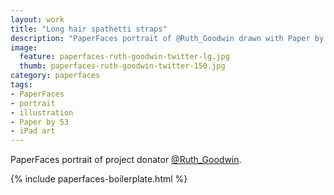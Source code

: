 ```yaml
---
layout: work
title: "Long hair spathetti straps"
description: "PaperFaces portrait of @Ruth_Goodwin drawn with Paper by 53 on an iPad."
image: 
  feature: paperfaces-ruth-goodwin-twitter-lg.jpg
  thumb: paperfaces-ruth-goodwin-twitter-150.jpg
category: paperfaces
tags: 
- PaperFaces
- portrait
- illustration
- Paper by 53
- iPad art
---
```


PaperFaces portrait of project donator [@Ruth_Goodwin](http://twitter.com/Ruth_Goodwin).

{% include paperfaces-boilerplate.html %}